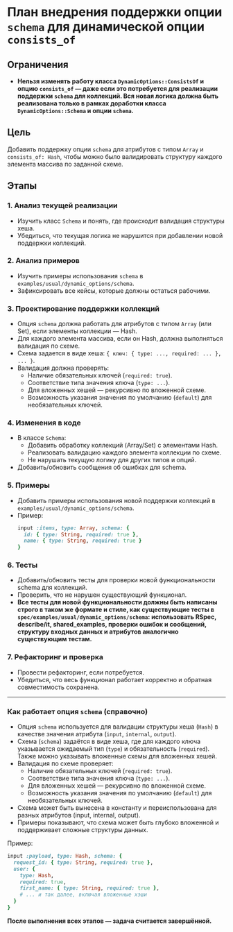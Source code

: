 # План внедрения поддержки опции `schema` для динамической опции `consists_of`

## Ограничения
- **Нельзя изменять работу класса `DynamicOptions::ConsistsOf` и опцию `consists_of` — даже если это потребуется для реализации поддержки `schema` для коллекций. Вся новая логика должна быть реализована только в рамках доработки класса `DynamicOptions::Schema` и опции `schema`.**

## Цель
Добавить поддержку опции `schema` для атрибутов с типом `Array` и `consists_of: Hash`, чтобы можно было валидировать структуру каждого элемента массива по заданной схеме.

## Этапы

### 1. Анализ текущей реализации
- Изучить класс `Schema` и понять, где происходит валидация структуры хеша.
- Убедиться, что текущая логика не нарушится при добавлении новой поддержки коллекций.

### 2. Анализ примеров
- Изучить примеры использования `schema` в `examples/usual/dynamic_options/schema`.
- Зафиксировать все кейсы, которые должны остаться рабочими.

### 3. Проектирование поддержки коллекций
- Опция `schema` должна работать для атрибутов с типом `Array` (или Set), если элементы коллекции — Hash.
- Для каждого элемента массива, если он Hash, должна выполняться валидация по схеме.
- Схема задается в виде хеша: `{ ключ: { type: ..., required: ... }, ... }`.
- Валидация должна проверять:
  - Наличие обязательных ключей (`required: true`).
  - Соответствие типа значения ключа (`type: ...`).
  - Для вложенных хешей — рекурсивно по вложенной схеме.
  - Возможность указания значения по умолчанию (`default`) для необязательных ключей.

### 4. Изменения в коде
- В классе `Schema`:
  - Добавить обработку коллекций (Array/Set) с элементами Hash.
  - Реализовать валидацию каждого элемента коллекции по схеме.
  - Не нарушать текущую логику для других типов и опций.
- Добавить/обновить сообщения об ошибках для schema.

### 5. Примеры
- Добавить примеры использования новой поддержки коллекций в `examples/usual/dynamic_options/schema`.
- Пример:
  ```ruby
  input :items, type: Array, schema: {
    id: { type: String, required: true },
    name: { type: String, required: true }
  }
  ```

### 6. Тесты
- Добавить/обновить тесты для проверки новой функциональности schema для коллекций.
- Проверить, что не нарушен существующий функционал.
- **Все тесты для новой функциональности должны быть написаны строго в таком же формате и стиле, как существующие тесты в `spec/examples/usual/dynamic_options/schema`: использовать RSpec, describe/it, shared_examples, проверки ошибок и сообщений, структуру входных данных и атрибутов аналогично существующим тестам.**

### 7. Рефакторинг и проверка
- Провести рефакторинг, если потребуется.
- Убедиться, что весь функционал работает корректно и обратная совместимость сохранена.

---

### Как работает опция `schema` (справочно)

- Опция `schema` используется для валидации структуры хеша (`Hash`) в качестве значения атрибута (`input`, `internal`, `output`).
- Схема (`schema`) задаётся в виде хеша, где для каждого ключа указывается ожидаемый тип (`type`) и обязательность (`required`). Также можно указывать вложенные схемы для вложенных хешей.
- Валидация по схеме проверяет:
  - Наличие обязательных ключей (`required: true`).
  - Соответствие типа значения ключа (`type: ...`).
  - Для вложенных хешей — рекурсивно по вложенной схеме.
  - Возможность указания значения по умолчанию (`default`) для необязательных ключей.
- Схема может быть вынесена в константу и переиспользована для разных атрибутов (input, internal, output).
- Примеры показывают, что схема может быть глубоко вложенной и поддерживает сложные структуры данных.

Пример:
```ruby
input :payload, type: Hash, schema: {
  request_id: { type: String, required: true },
  user: {
    type: Hash,
    required: true,
    first_name: { type: String, required: true },
    # ... и так далее, включая вложенные хэши
  }
}
```

**После выполнения всех этапов — задача считается завершённой.** 